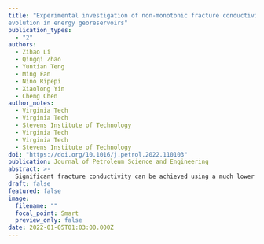 ```yaml
---
title: "Experimental investigation of non-monotonic fracture conductivity
evolution in energy georeservoirs"
publication_types:
  - "2"
authors:
  - Zihao Li
  - Qingqi Zhao
  - Yuntian Teng
  - Ming Fan
  - Nino Ripepi
  - Xiaolong Yin
  - Cheng Chen
author_notes:
  - Virginia Tech
  - Virginia Tech
  - Stevens Institute of Technology
  - Virginia Tech
  - Virginia Tech
  - Stevens Institute of Technology
doi: "https://doi.org/10.1016/j.petrol.2022.110103"
publication: Journal of Petroleum Science and Engineering
abstract: >-
  Significant fracture conductivity can be achieved using a much lower material cost based on the optimal partial-monolayer proppant concentration (OPPC) theory. However, experimental validation and investigation of the OPPC theory have been extremely rare in the literature. In this study, we used a laboratory fracture conductivity cell to conduct well-controlled fracture conductivity experiments to comprehensively study the role of effective stress, proppant size, rock type, and water soaking on the evolution of fracture conductivity as a function of increasing proppant concentration. With seven proppant concentrations (up to 2 lb/ft2) and seven effective stresses (up to 6,000 psi) used in the conductivity measurements, we experimentally confirmed that the correlation between fracture conductivity and proppant concentration was non-monotonic because of a competing process between fracture permeability and fracture width. We also investigated the influence of the above-mentioned experimental conditions on the OPPC and the corresponding optimal fracture conductivity (OFC). This is the first study that uses well-controlled laboratory experiments to comprehensively investigate non-monotonic fracture conductivity evolutions. The existence of the OPPC indicates that a relatively low proppant amount can be used to form a partial-monolayer proppant pack in the fracture space, which has similar or higher fracture conductivity compared to a multilayer proppant structure. This finding has important economic implications because high-strength, ultralight-weight proppant particles can be used to form partial-monolayer proppant packs in fractures, leading to sufficiently high fracture conductivity using a much lower material cost compared to multilayer proppant structures. Our experiments illustrated that proppant embedment is the primary mechanism that causes the competing process between fracture width and fracture permeability and consequently the non-monotonic fracture conductivity evolution as a function of increasing proppant concentration. Without proppant embedment, there will not be such a competing process, and the non-monotonic fracture conductivity evolution will not be observed.
draft: false
featured: false
image:
  filename: ""
  focal_point: Smart
  preview_only: false
date: 2022-01-05T01:03:00.000Z
---
```

